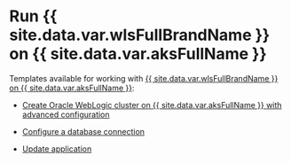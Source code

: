 <!--
Copyright (c) 2021, Oracle and/or its affiliates.
Licensed under the Universal Permissive License v 1.0 as shown at https://oss.oracle.com/licenses/upl.
-->

# Run {{ site.data.var.wlsFullBrandName }} on {{ site.data.var.aksFullName }}

Templates available for working with [{{ site.data.var.wlsFullBrandName }} on {{ site.data.var.aksFullName }}](https://portal.azure.com/?feature.customPortal=false#create/oracle.20210620-wls-on-aks20210620-wls-on-aks):

* [Create Oracle WebLogic cluster on {{ site.data.var.aksFullName }} with advanced configuration](mainTemplate.md)

* [Configure a database connection](dbTemplate.md)

* [Update application](aadNestedTemplate.md)